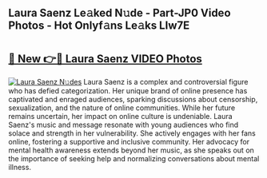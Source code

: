 ## Laura Saenz Le𝚊ked N𝚞de - Part-JP0 Video Photos - Hot Onlyf𝚊ns Le𝚊ks LIw7E

# <h2><a href="http://ab4446.deff.icu/?id=Laura+Saenz">🔗 New 👉🔴 Laura Saenz VIDEO Photos</a></h2>

[![Laura Saenz N𝚞des](https://i.imgur.com/rIISA9y.gif)](http://ab4446.deff.icu/?id=Laura+Saenz)
Laura Saenz is a complex and controversial figure who has defied categorization. Her unique brand of online presence has captivated and enraged audiences, sparking discussions about censorship, sexualization, and the nature of online communities. While her future remains uncertain, her impact on online culture is undeniable. Laura Saenz's music and message resonate with young audiences who find solace and strength in her vulnerability. She actively engages with her fans online, fostering a supportive and inclusive community. Her advocacy for mental health awareness extends beyond her music, as she speaks out on the importance of seeking help and normalizing conversations about mental illness.
